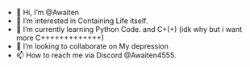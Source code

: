 - 👋 Hi, I’m @Awaiten
- 👀 I’m interested in Containing Life itself.
- 🌱 I’m currently learning Python Code. and C+(+) (idk why but i want more C+++++++++++++)
- 💞️ I’m looking to collaborate on My depression 
- 📫 How to reach me via Discord @Awaiten4555.

<!---
Awaiten/Awaiten is a ✨ special ✨ repository because its `README.md` (this file) appears on your GitHub profile.
You can click the Preview link to take a look at your changes.
--->
